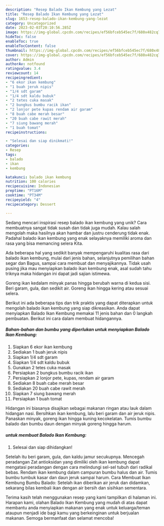 ```yaml
---
description: "Resep Balado Ikan Kembung yang Lezat"
title: "Resep Balado Ikan Kembung yang Lezat"
slug: 1653-resep-balado-ikan-kembung-yang-lezat
category: Uncategorized
date: 2023-02-03T20:10:56.285Z
image: https://img-global.cpcdn.com/recipes/ef56bfceb545ec7f/680x482cq70/balado-ikan-kembung-foto-resep-utama.jpg
hideToc: false
enableToc: true
enableTocContent: false
thumbnail: https://img-global.cpcdn.com/recipes/ef56bfceb545ec7f/680x482cq70/balado-ikan-kembung-foto-resep-utama.jpg
cover: https://img-global.cpcdn.com/recipes/ef56bfceb545ec7f/680x482cq70/balado-ikan-kembung-foto-resep-utama.jpg
author: Admin
authorAv: notfound
ratingvalue: 3.4
reviewcount: 14
recipeingredient:
- "6 ekor ikan kembung"
- "1 buah jeruk nipis"
- "1/4 sdt garam"
- "1/4 sdt kaldu bubuk"
- "2 tetes cuka masak"
- "2 bungkus bumbu racik ikan"
- "2 lonjor pete kupas rendam air garam"
- "8 buah cabe merah besar"
- "20 buah cabe rawit merah"
- "7 siung bawang merah"
- "1 buah tomat"
recipeinstructions:

- "Selesai dan siap dinikmati!"
categories:
- Resep
tags:
- balado
- ikan
- kembung

katakunci: balado ikan kembung 
nutrition: 100 calories
recipecuisine: Indonesian
preptime: "PT16M"
cooktime: "PT34M"
recipeyield: "4"
recipecategory: Dessert

---
```





Sedang mencari inspirasi resep balado ikan kembung yang unik? Cara membuatnya sangat tidak susah dan tidak juga mudah. Kalau salah mengolah maka hasilnya akan hambar dan justru cenderung tidak enak. Padahal balado ikan kembung yang enak selayaknya memiliki aroma dan rasa yang bisa memancing selera Kita.





Ada beberapa hal yang sedikit banyak mempengaruhi kualitas rasa dari balado ikan kembung, mulai dari jenis bahan, selanjutnya pemilihan bahan segar dan Bagus, sampai cara membuat dan menyajikannya. Tidak usah pusing jika mau menyiapkan balado ikan kembung enak,      asal sudah tahu triknya maka hidangan ini dapat jadi sajian istimewa.














Goreng ikan kedalam minyak panas hingga berubah warna di kedua sisi. Beri garam, gula, dan sedikit air. Goreng ikan hingga kering atau sesuai selera.






Berikut ini ada beberapa tips dan trik praktis yang dapat diterapkan untuk mengolah balado ikan kembung yang siap dikreasikan. Anda dapat menyiapkan Balado Ikan Kembung memakai 11 jenis bahan dan 0 langkah pembuatan. Berikut ini cara dalam membuat hidangannya.

<!--inarticleads1-->

##### Bahan-bahan dan bumbu yang diperlukan untuk menyiapkan Balado Ikan Kembung:

1. Siapkan 6 ekor ikan kembung
1. Sediakan 1 buah jeruk nipis
1. Siapkan 1/4 sdt garam
1. Siapkan 1/4 sdt kaldu bubuk
1. Gunakan 2 tetes cuka masak
1. Persiapkan 2 bungkus bumbu racik ikan
1. Persiapkan 2 lonjor pete, kupas, rendam air garam
1. Sediakan 8 buah cabe merah besar
1. Sediakan 20 buah cabe rawit merah
1. Siapkan 7 siung bawang merah
1. Persiapkan 1 buah tomat


Hidangan ini biasanya disajikan sebagai makanan ringan atau lauk dalam hidangan nasi. Bersihkan ikan kembung, lalu beri garam dan air jeruk nipis. Panaskan minyak, goreng ikan hingga kuning kecokelatan. Tumis bumbu balado dan bumbu daun dengan minyak goreng hingga harum. 

<!--inarticleads2-->

#####  untuk membuat Balado Ikan Kembung:


1. Selesai dan siap dihidangkan!

Setelah itu beri garam, gula, dan kaldu jamur secukupnya. Mencegah peradangan Zat antioksidan yang dimiliki oleh ikan kembung dapat mengatasi peradangan dengan cara melindungi sel-sel tubuh dari radikal bebas. Rendam ikan kembung dalam campuran bumbu halus dan air. Tumis bumbu tumbuk kasar dan daun jeruk sampai harum. Cara Membuat Ikan Kembung Bumbu Balado: Setelah ikan diberikan air jeruk dan didamkan, sekarang bilas kembali ikan dengan air bersih dan sisihkan sementara. 

Terima kasih telah menggunakan resep yang kami tampilkan di halaman ini. Harapan kami, olahan Balado Ikan Kembung yang mudah di atas dapat membantu anda menyiapkan makanan yang enak untuk keluarga/teman ataupun menjadi ide bagi kamu yang berkeinginan untuk berjualan makanan. Semoga bermanfaat dan selamat mencoba!
